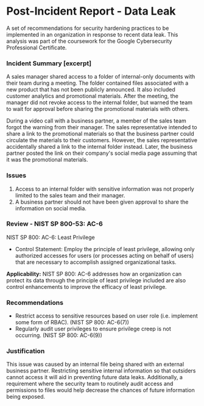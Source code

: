 # Post-Incident Report - Data Leak
A set of recommendations for security hardening practices to be implemented in an organization in response to recent data leak. This analysis was part of the coursework for the Google Cybersecurity Professional Certificate.

### Incident Summary [excerpt]
A sales manager shared access to a folder of internal-only documents with their team during a meeting. The folder contained files associated with a new product that has not been publicly announced. It also included customer analytics and promotional materials. After the meeting, the manager did not revoke access to the internal folder, but warned the team to wait for approval before sharing the promotional materials with others.

During a video call with a business partner, a member of the sales team forgot the warning from their manager. The sales representative intended to share a link to the promotional materials so that the business partner could circulate the materials to their customers. However, the sales representative accidentally shared a link to the internal folder instead. Later, the business partner posted the link on their company's social media page assuming that it was the promotional materials.

### Issues
1. Access to an internal folder with sensitive information was not properly limited to the sales team and their manager.
2. A business partner should not have been given approval to share the information on social media.

### Review - NIST SP 800-53: AC-6
NIST SP 800: AC-6: Least Privilege
* Control Statement: Employ the principle of least privilege, allowing only authorized accesses for users (or processes acting on behalf of users) that are necessary to accomplish assigned organizational tasks.


**Applicability:** NIST SP 800: AC-6 addresses how an organization can protect its data through the principle of least privilege included are also control enhancements to improve the efficacy of least privilege.

### Recommendations
* Restrict access to sensitive resources based on user role (i.e. implement some form of RBAC). (NIST SP 800: AC-6(7))
* Regularly audit user privileges to ensure privilege creep is not occurring. (NIST SP 800: AC-6(9))


### Justification
This issue was caused by an internal file being shared with an external business partner. Restricting sensitive internal information so that outsiders cannot access it will aid in preventing future data leaks. Additionally, a requirement where the security team to routinely audit access and permissions to files would help decrease the chances of future information being exposed.
